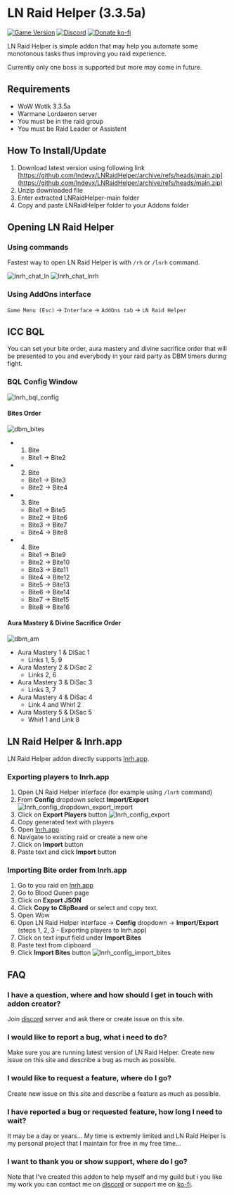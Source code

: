 
# LN Raid Helper (3.3.5a)

[![Game Version](https://img.shields.io/badge/wow-3.3.5-blue.svg)](https://github.com/lndevx/LNRaidHelper)
[![Discord](https://img.shields.io/discord/1232595571022364716.svg?label=LNDevX&logo=discord&logoColor=ffffff&color=7389D8&labelColor=6A7EC2)](https://discord.com/invite/mm8MRjZXT9)
[![Donate ko-fi](https://img.shields.io/badge/ko--fi-donate-red.svg)](https://ko-fi.com/T6T7XXOXF)

LN Raid Helper is simple addon that may help you automate some monotonous tasks thus improving you raid experience.

Currently only one boss is supported but more may come in future.

## Requirements

- WoW Wotlk 3.3.5a
- Warmane Lordaeron server
- You must be in the raid group
- You must be Raid Leader or Assistent

## How To Install/Update

1. Download latest version using following link [https://github.com/lndevx/LNRaidHelper/archive/refs/heads/main.zip](https://github.com/lndevx/LNRaidHelper/archive/refs/heads/main.zip)
2. Unzip downloaded file
3. Enter extracted LNRaidHelper-main folder
4. Copy and paste LNRaidHelper folder to your Addons folder


## Opening LN Raid Helper

### Using commands

Fastest way to open LN Raid Helper is with `/rh` or `/lnrh` command.

![lnrh_chat_ln](https://github.com/lndevx/LNRaidHelper/assets/166495101/358bfc17-a841-4a75-82b2-1a276820ca62)
![lnrh_chat_lnrh](https://github.com/lndevx/LNRaidHelper/assets/166495101/8e5c98f6-d76c-47ce-b3b6-bf7d7bc92445)

### Using AddOns interface

`Game Menu (Esc)` -> `Interface` -> `AddOns tab` -> `LN Raid Helper`

## ICC BQL

You can set your bite order, aura mastery and divine sacrifice order that will be presented to you and everybody in your raid party as DBM timers during fight.

### BQL Config Window

![lnrh_bql_config](https://github.com/lndevx/LNRaidHelper/assets/166495101/169680d0-5503-424f-9d6b-ee472d21e832)

#### Bites Order

![dbm_bites](https://github.com/lndevx/LNRaidHelper/assets/166495101/f5b094b8-1d87-4408-b205-a22a7a956774)

- 1. Bite
    - Bite1 -> Bite2
- 2. Bite
    - Bite1 -> Bite3
    - Bite2 -> Bite4
- 3. Bite
    - Bite1 -> Bite5
    - Bite2 -> Bite6
    - Bite3 -> Bite7
    - Bite4 -> Bite8
- 4. Bite
    - Bite1 -> Bite9
    - Bite2 -> Bite10
    - Bite3 -> Bite11
    - Bite4 -> Bite12
    - Bite5 -> Bite13
    - Bite6 -> Bite14
    - Bite7 -> Bite15
    - Bite8 -> Bite16

#### Aura Mastery & Divine Sacrifice Order

![dbm_am](https://github.com/lndevx/LNRaidHelper/assets/166495101/211322ec-5252-404c-8a51-ab1c492c331d)

- Aura Mastery 1 & DiSac 1
    - Links 1, 5, 9
- Aura Mastery 2 & DiSac 2
    - Links 2, 6 
- Aura Mastery 3 & DiSac 3
    - Links 3, 7
- Aura Mastery 4 & DiSac 4
    - Link 4 and Whirl 2
- Aura Mastery 5 & DiSac 5
    - Whirl 1 and Link 8

## LN Raid Helper & lnrh.app

LN Raid Helper addon directly supports [lnrh.app](https://lnrh.app).

### Exporting players to lnrh.app

1. Open LN Raid Helper interface (for example using `/lnrh` command)
2. From **Config** dropdown select **Import/Export**
    ![lnrh_config_dropdown_export_import](https://github.com/lndevx/LNRaidHelper/assets/166495101/35fbb6fb-307a-4e2e-8814-bb50b6c94d10)
3. Click on **Export Players** button
    ![lnrh_config_export](https://github.com/lndevx/LNRaidHelper/assets/166495101/c9c2cd7d-3446-4d1a-beb8-b2c61b520c93)
4. Copy generated text with players
5. Open [lnrh.app](https://lnrh.app)
6. Navigate to existing raid or create a new one
7. Click on **Import** button
8. Paste text and click **Import** button

### Importing Bite order from lnrh.app

1. Go to you raid on [lnrh.app](https://lnrh.app)
2. Go to Blood Queen page
3. Click on **Export JSON**
4. Click **Copy to ClipBoard** or select and copy text.
5. Open Wow
6. Open LN Raid Helper interface -> **Config** dropdown -> **Import/Export** (steps 1, 2, 3 - Exporting players to lnrh.app)
7. Click on text input field under **Import Bites**
8. Paste text from clipboard
9. Click **Import Bites** button
    ![lnrh_config_import_bites](https://github.com/lndevx/LNRaidHelper/assets/166495101/f6ee1d48-8111-4056-a3d5-12c1bca984f7)

## FAQ

### I have a question, where and how should I get in touch with addon creator?

Join [discord](https://discord.com/invite/mm8MRjZXT9) server and ask there or create issue on this site.

### I would like to report a bug, what i need to do?

Make sure you are running latest version of LN Raid Helper. Create new issue on this site and describe a bug as much as possible.

### I would like to request a feature, where do I go?

Create new issue on this site and describe a feature as much as possible.

### I have reported a bug or requested feature, how long I need to wait?

It may be a day or years... My time is extremly limited and LN Raid Helper is my personal project that I maintain for free in my free time...

### I want to thank you or show support, where do I go?

Note that I've created this addon to help myself and my guild but i you like my work you can contact me on [discord](https://discord.com/invite/mm8MRjZXT9) or support me on [ko-fi](https://ko-fi.com/T6T7XXOXF).
